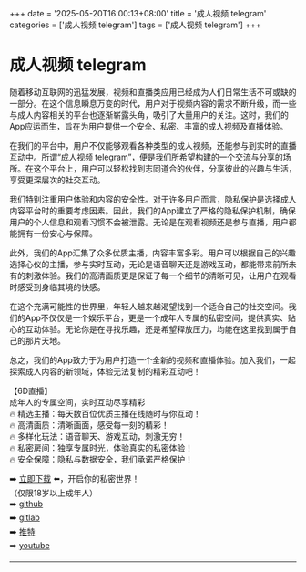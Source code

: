 +++
date = '2025-05-20T16:00:13+08:00'
title = '成人视频 telegram'
categories = ['成人视频 telegram']
tags = ['成人视频 telegram']
+++

# 成人视频 telegram

随着移动互联网的迅猛发展，视频和直播类应用已经成为人们日常生活不可或缺的一部分。在这个信息瞬息万变的时代，用户对于视频内容的需求不断升级，而一些与成人内容相关的平台也逐渐崭露头角，吸引了大量用户的关注。这时，我们的App应运而生，旨在为用户提供一个安全、私密、丰富的成人视频及直播体验。

在我们的平台中，用户不仅能够观看各种类型的成人视频，还能参与到实时的直播互动中。所谓“成人视频 telegram”，便是我们所希望构建的一个交流与分享的场所。在这个平台上，用户可以轻松找到志同道合的伙伴，分享彼此的兴趣与生活，享受更深层次的社交互动。

我们特别注重用户体验和内容的安全性。对于许多用户而言，隐私保护是选择成人内容平台时的重要考虑因素。因此，我们的App建立了严格的隐私保护机制，确保用户的个人信息和观看习惯不会被泄露。无论是在观看视频还是参与直播，用户都能拥有一份安心与保障。

此外，我们的App汇集了众多优质主播，内容丰富多彩。用户可以根据自己的兴趣选择心仪的主播，参与实时互动，无论是语音聊天还是游戏互动，都能带来前所未有的刺激体验。我们的高清画质更是保证了每一个细节的清晰可见，让用户在观看时感受到身临其境的快感。

在这个充满可能性的世界里，年轻人越来越渴望找到一个适合自己的社交空间。我们的App不仅仅是一个娱乐平台，更是一个成年人专属的私密空间，提供真实、贴心的互动体验。无论你是在寻找乐趣，还是希望释放压力，均能在这里找到属于自己的那片天地。

总之，我们的App致力于为用户打造一个全新的视频和直播体验。加入我们，一起探索成人内容的新领域，体验无法复制的精彩互动吧！

【6D直播】  
成年人的专属空间，实时互动尽享精彩  
🔥 精选主播：每天数百位优质主播在线随时与你互动！  
🔥 高清画质：清晰画面，感受每一刻的精彩！  
🔥 多样化玩法：语音聊天、游戏互动，刺激无穷！  
🔥 私密房间：独享专属时光，体验真实的私密体验！  
🔥 安全保障：隐私与数据安全，我们承诺严格保护！  

➡️ [立即下载](https://down123.s3.ap-east-1.amazonaws.com/index.html?channelCode=blog) ⬅️，开启你的私密世界！  
（仅限18岁以上成年人）  
➡️ [github](https://aldult-live.github.io/)  
➡️ [gitlab](https://seo-09598d.gitlab.io/)  
➡️ [推特](https://x.com/wegame33)  
➡️ [youtube](https://www.youtube.com/@6Dlive)  

---
